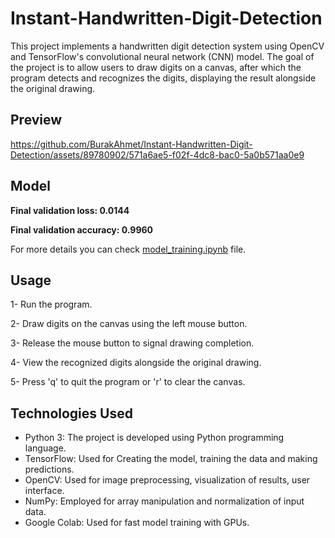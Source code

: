 # Instant-Handwritten-Digit-Detection
This project implements a handwritten digit detection system using OpenCV and TensorFlow's convolutional neural network (CNN) model. The goal of the project is to allow users to draw digits on a canvas, after which the program detects and recognizes the digits, displaying the result alongside the original drawing. 

## Preview
https://github.com/BurakAhmet/Instant-Handwritten-Digit-Detection/assets/89780902/571a6ae5-f02f-4dc8-bac0-5a0b571aa0e9

## Model

**Final validation loss: 0.0144**

**Final validation accuracy: 0.9960**

For more details you can check [model_training.ipynb](https://github.com/BurakAhmet/Instant-Handwritten-Digit-Detection/blob/main/model_training.ipynb) file.

## Usage
1- Run the program.

2- Draw digits on the canvas using the left mouse button.

3- Release the mouse button to signal drawing completion.

4- View the recognized digits alongside the original drawing.

5- Press 'q' to quit the program or 'r' to clear the canvas.

## Technologies Used

* Python 3: The project is developed using Python programming language.
* TensorFlow: Used for Creating the model, training the data and making predictions.
* OpenCV: Used for image preprocessing, visualization of results, user interface.
* NumPy: Employed for array manipulation and normalization of input data.
* Google Colab: Used for fast model training with GPUs.
